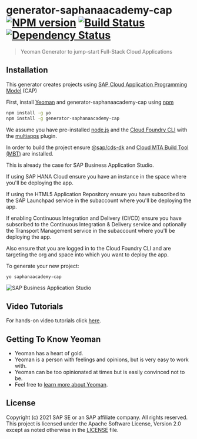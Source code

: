 # generator-saphanaacademy-cap [![NPM version][npm-image]][npm-url] [![Build Status][travis-image]][travis-url] [![Dependency Status][daviddm-image]][daviddm-url]
> Yeoman Generator to jump-start Full-Stack Cloud Applications

## Installation

This generator creates projects using [SAP Cloud Application Programming Model](https://cap.cloud.sap/) (CAP)

First, install [Yeoman](http://yeoman.io) and generator-saphanaacademy-cap using [npm](https://www.npmjs.com/)

```bash
npm install -g yo
npm install -g generator-saphanaacademy-cap
```
We assume you have pre-installed [node.js](https://nodejs.org/) and the [Cloud Foundry CLI](https://github.com/cloudfoundry/cli) with the [multiapps](https://github.com/cloudfoundry-incubator/multiapps-cli-plugin) plugin.

In order to build the project ensure [@sap/cds-dk](https://www.npmjs.com/package/@sap/cds-dk) and [Cloud MTA Build Tool (MBT)](https://sap.github.io/cloud-mta-build-tool/) are installed.

This is already the case for SAP Business Application Studio.

If using SAP HANA Cloud ensure you have an instance in the space where you'll be deploying the app.

If using the HTML5 Application Repository ensure you have subscribed to the SAP Launchpad service in the subaccount where you'll be deploying the app.

If enabling Continuous Integration and Delivery (CI/CD) ensure you have subscribed to the Continuous Integration & Delivery service and optionally the Transport Management service in the subaccount where you'll be deploying the app.

Also ensure that you are logged in to the Cloud Foundry CLI and are targeting the org and space into which you want to deploy the app.

To generate your new project:

```bash
yo saphanaacademy-cap
```

![SAP Business Application Studio](demo.gif)

## Video Tutorials

For hands-on video tutorials click [here](https://www.youtube.com/playlist?list=PLkzo92owKnVwQ-0oT78691fqvHrYXd5oN).

## Getting To Know Yeoman

 * Yeoman has a heart of gold.
 * Yeoman is a person with feelings and opinions, but is very easy to work with.
 * Yeoman can be too opinionated at times but is easily convinced not to be.
 * Feel free to [learn more about Yeoman](http://yeoman.io/).

## License

Copyright (c) 2021 SAP SE or an SAP affiliate company. All rights reserved. This project is licensed under the Apache Software License, Version 2.0 except as noted otherwise in the [LICENSE](LICENSE) file.

[npm-image]: https://badge.fury.io/js/generator-saphanaacademy-cap.svg
[npm-url]: https://npmjs.org/package/generator-saphanaacademy-cap
[travis-image]: https://travis-ci.com/saphanaacademy/generator-saphanaacademy-cap.svg?branch=main
[travis-url]: https://travis-ci.com/saphanaacademy/generator-saphanaacademy-cap
[daviddm-image]: https://david-dm.org/saphanaacademy/generator-saphanaacademy-cap.svg?theme=shields.io
[daviddm-url]: https://david-dm.org/saphanaacademy/generator-saphanaacademy-cap
